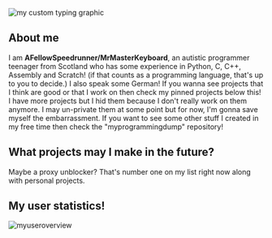 ![my custom typing graphic](https://readme-typing-svg.herokuapp.com?font=&size=33&duration=2000&pause=1000&repeat=false&width=435&lines=Welcome+to+my+profile!)
## About me
I am **AFellowSpeedrunner/MrMasterKeyboard**, an autistic programmer teenager from Scotland who has some experience in Python, C, C++, Assembly and Scratch! (if that counts as a programming language, that's up to you to decide.) I also speak some German! If you wanna see projects that I think are good or that I work on then check my pinned projects below this! I have more projects but I hid them because I don't really work on them anymore. I may un-private them at some point but for now, I'm gonna save myself the embarrassment. If you want to see some other stuff I created in my free time then check the "myprogrammingdump" repository!

## What projects may I make in the future?
Maybe a proxy unblocker? That's number one on my list right now along with personal projects.

## My user statistics!
![myuseroverview](https://github-readme-stats.vercel.app/api?username=afellowspeedrunner&show_icons=true)
